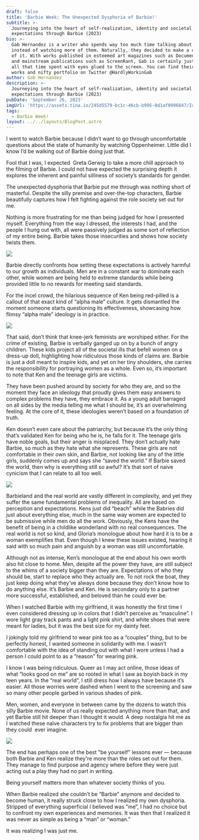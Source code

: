 ```yaml
---
draft: false
title: 'Barbie Week: The Unexpected Dysphoria of Barbie!'
subtitle: >-
  Journeying into the heart of self-realization, identity and societal
  expectations through Barbie (2023)
bio: >-
  Gab Hernandez is a writer who spends way too much time talking about movies
  instead of watching more of them. Naturally, they decided to make a career out
  of it. With works published in esteemed art magazines such as DocumentJournal
  and mainstream publications such as ScreenRant, Gab is certainly justifying
  all that time spent with eyes glued to the screen. You can find their latest
  works and nifty portfolio on Twitter @HardlyWorkinGab
author: Gab Hernandez
description: >-
  Journeying into the heart of self-realization, identity and societal
  expectations through Barbie (2023)
pubDate: 'September 26, 2023'
imgUrl: 'https://assets.tina.io/245d5579-bc1c-46cb-b995-0d1af0996847/Identityb.jpeg'
tags:
  - Barbie Week!
layout: ../../layouts/BlogPost.astro
---
```


I went to watch Barbie because I didn’t want to go through uncomfortable questions about the state of humanity by watching Oppenheimer. Little did I know I’d be walking out of Barbie doing just that.

Fool that I was, I expected  Greta Gerwig to take a more chill approach to the filming of Barbie. I could not have expected the surprising depth it explores the inherent and painful silliness of society’s standards for gender.

The unexpected dysphoria that Barbie put me through was nothing short of masterful. Despite the silly premise and over-the-top characters, Barbie beautifully captures how I felt fighting against the role society set out for me.

Nothing is more frustrating for me than being judged for how I presented myself. Everything from the way I dressed, the interests I had, and the people I hung out with, all were passively judged as some sort of reflection of my entire being. Barbie takes those insecurities and shows how society twists them.

![](/warr!!.jpeg)

Barbie directly confronts how setting these expectations is actively harmful to our growth as individuals. Men are in a constant war to dominate each other, while women are being held to extreme standards while being provided little to no rewards for meeting said standards. 

For the incel crowd, the hilarious sequence of Ken being red-pilled is a callout of that exact kind of “alpha male” culture. It gets dismantled the moment someone starts questioning its effectiveness, showcasing how flimsy “alpha male” ideology is in practice.

![](/meangirlz.avif)

That said, don’t think that knee-jerk feminists are worshiped either. For the crime of existing, Barbie is verbally ganged up on by a bunch of angry children. These kids project all of the societal ills that befell women on a dress-up doll, highlighting how ridiculous those kinds of claims are. Barbie is just a doll meant to inspire kids, and yet on her tiny shoulders, she carries the responsibility for portraying women as a whole. Even so, it’s important to note that Ken and the teenage girls are victims.

They have been pushed around by society for who they are, and so the moment they face an ideology that proudly gives them easy answers to complex problems they have, they embrace it. As a young adult barraged on all sides by the media telling me what I should be, it’s an overwhelming feeling. At the core of it, these ideologies weren’t based on a foundation of truth.

Ken doesn’t even care about the patriarchy, but because it’s the only thing that’s validated Ken for being who he is, he falls for it. The teenage girls have noble goals, but their anger is misplaced. They don’t actually hate Barbie, so much as they hate what she represents. These girls are not comfortable in their own skin, and Barbie, not looking like any of the little girls, suddenly comes up and says she “saved the world.” If Barbie saved the world, then why is everything still so awful? It’s that sort of naive cynicism that I can relate to all too well.

![](/realworld.png)

Barbieland and the real world are vastly different in complexity, and yet they suffer the same fundamental problems of inequality. All are based on perception and expectations. Kens just did “beach” while the Babries did just about everything else, much in the same way women are expected to be submissive while men do all the work. Obviously, the Kens have the benefit of being in a childlike wonderland with no real consequences. The real world is not so kind, and Gloria’s monologue about how hard it is to be a woman exemplifies that. Even though I knew these issues existed, hearing it said with so much pain and anguish by a woman was still uncomfortable.

Although not as intense, Ken’s monologue at the end about his own worth also hit close to home. Men, despite all the power they have, are still subject to the whims of a society bigger than they are. Expectations of who they should be, start to replace who they actually are. To not rock the boat, they just keep doing what they’ve always done because they don’t know how to do anything else. It’s Barbie and Ken. He is secondary only to a partner more successful, established, and beloved than he could ever be.

When I watched Barbie with my girlfriend, it was honestly the first time I even considered dressing up in colors that I didn’t perceive as “masculine”. I wore light gray track pants and a light pink shirt, and white shoes that were meant for ladies, but it was the best size for my dainty feet.

I jokingly told my girlfriend to wear pink too as a “couples” thing, but to be perfectly honest, I wanted someone in solidarity with me. I wasn’t comfortable with the idea of standing out with what I wore unless I had a person I could point to as a “reason” for wearing pink.

I know I was being ridiculous. Queer as I may act online, those ideas of what “looks good on me” are so rooted in what I saw as boyish back in my teen years. In the “real world”, I still dress how I always have because it’s easier. All those worries were dashed when I went to the screening and saw so many other people garbed in various shades of pink.

Men, women, and everyone in between came by the dozens to watch this silly Barbie movie. None of us really expected anything more than that, and yet Barbie still hit deeper than I thought it would. A deep nostalgia hit me as I watched these naïve characters try to fix problems that are bigger than they could  ever imagine.

![](</more than roles.webp>)

The end has perhaps one of the best "be yourself" lessons ever — because both Barbie and Ken realize they're more than the roles set out for them. They manage to find purpose and agency where before they were just acting out a play they had no part in writing. 

Being yourself matters more than whatever society thinks of you.

When Barbie realized she couldn’t be “Barbie” anymore and decided to become human, it really struck close to how I realized my own dysphoria. Stripped of everything superficial I believed was “me”, I had no choice but to confront my own experiences and memories. It was then that I realized it was never as simple as being a “man” or “woman.”

It was realizing I was just me.
